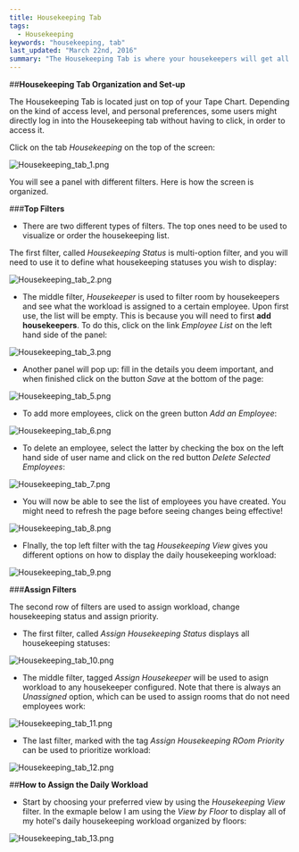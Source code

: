 ```yaml
---
title: Housekeeping Tab
tags: 
  - Housekeeping
keywords: "housekeeping, tab"
last_updated: "March 22nd, 2016"
summary: "The Housekeeping Tab is where your housekeepers will get all the information they need to organize their daily work-load. Learn here how to make the most from it!"  
---  
```



##**Housekeeping Tab Organization and Set-up**  

The Housekeeping Tab is located just on top of your Tape Chart. Depending on the kind of  access level, and personal preferences, some users might directly log in into the Housekeeping tab without having to click, in order to access it.  

Click on the tab _Housekeeping_ on the top of the screen:  

![Housekeeping_tab_1.png]({{site.baseurl}}/images/Housekeeping_tab_1.png)


You will see a panel with different filters. Here is how the screen is organized.  


###**Top Filters**  


- There are two different types of filters. The top ones need to be used to visualize or order the housekeeping list.  

The first filter, called _Housekeeping Status_ is multi-option filter, and you will need to use it to define what housekeeping statuses you wish to display:  


![Housekeeping_tab_2.png]({{site.baseurl}}/images/Housekeeping_tab_2.png)    


- The middle filter, _Housekeeper_ is used to filter room by housekeepers and see what the workload is assigned to a certain employee. Upon first use, the list will be empty. This is because you will need to first **add housekeepers**. To do this, click on the link _Employee List_ on the left hand side of the panel:  

![Housekeeping_tab_3.png]({{site.baseurl}}/images/Housekeeping_tab_3.png)  


- Another panel will pop up: fill in the details you deem important, and when finished click on the button _Save_ at the bottom of the page:  

![Housekeeping_tab_5.png]({{site.baseurl}}/images/Housekeeping_tab_5.png)


- To add more employees, click on the green button _Add an Employee_:  


![Housekeeping_tab_6.png]({{site.baseurl}}/images/Housekeeping_tab_6.png)  


- To delete an employee, select the latter by checking the box on the left hand side of user name and click on the red button _Delete Selected Employees_:  


![Housekeeping_tab_7.png]({{site.baseurl}}/images/Housekeeping_tab_7.png)  


- You will now be able to see the list of employees you have created. You might need to refresh the page before seeing changes being effective!

![Housekeeping_tab_8.png]({{site.baseurl}}/images/Housekeeping_tab_8.png)  


- FInally, the top left filter with the tag _Housekeeping View_ gives you different options on how to display the daily housekeeping workload:  

![Housekeeping_tab_9.png]({{site.baseurl}}/images/Housekeeping_tab_9.png)  



###**Assign Filters**  

The second row of filters are used to assign workload, change housekeeping status and assign priority.  

- The first filter, called _Assign Housekeeping Status_ displays all housekeeping statuses:  

![Housekeeping_tab_10.png]({{site.baseurl}}/images/Housekeeping_tab_10.png)  


- The middle filter, tagged _Assign Housekeeper_ will be used to asign workload to any housekeeper configured. Note that there is always an _Unassigned_ option, which can be used to assign rooms that do not need employees work:  

![Housekeeping_tab_11.png]({{site.baseurl}}/images/Housekeeping_tab_11.png)


- The last filter, marked with the tag _Assign Housekeeping ROom Priority_ can be used to prioritize workload:  


![Housekeeping_tab_12.png]({{site.baseurl}}/images/Housekeeping_tab_12.png)  


##**How to Assign the Daily Workload**  

- Start by choosing your preferred view by using the _Housekeeping View_ filter. In the exmaple below I am using the _View by Floor_ to display all of my hotel's daily housekeeping workload organized by floors:  

![Housekeeping_tab_13.png]({{site.baseurl}}/images/Housekeeping_tab_13.png)









